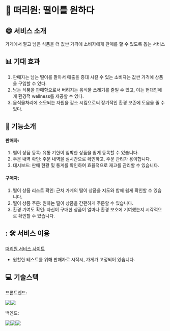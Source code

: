 # 🧺 떠리원: 떨이를 원하다
## 😄 서비스 소개
가게에서 팔고 남은 식품을 더 값싼 가격에 소비자에게 판매를 할 수 있도록 돕는 서비스


## 📊 기대 효과
1. 판매자는 남는 떨이를 팔아서 매출을 증대 시킬 수 있는 소비자는 값싼 가격에 상품을 구입할 수 있다.
2. 남는 식품을 판매함으로서 버려지는 음식물 쓰레기를 줄일 수 있고, 이는 현대인에게 환경적 wellness를 제공할 수 있다.
3. 음식물처리에 소모되는 자원을 감소 시킴으로써 장기적인 환경 보존에 도움을 줄 수 있다. 


## 🔨 기능소개 
#### 판매자:
1. 떨이 상품 등록: 유통 기한이 임박한 상품을 쉽게 등록할 수 있습니다.
2. 주문 내역 확인: 주문 내역을 실시간으로 확인하고, 주문 관리가 용이합니다.
3. 대시보드: 판매 현황 및 통계를 확인하여 효율적으로 재고를 관리할 수 있습니다.
   
#### 구매자:
1. 떨이 상품 리스트 확인: 근처 가게의 떨이 상품을 지도와 함께 쉽게 확인할 수 있습니다.
2. 떨이 상품 주문: 원하는 떨이 상품을 간편하게 주문할 수 있습니다.
3. 환경 기여도 확인: 자신이 구매한 상품이 얼마나 환경 보호에 기여했는지 시각적으로 확인할 수 있습니다.


## : 🛠️ 서비스 이용
[떠리원 서비스 사이트](https://main--thiryone.netlify.app/)
- 원할한 테스트를 위해 판매자로 시작시, 가게가 고정되어 있습니다.


## 💻 기술스택
프론트엔드:

<img src="https://img.shields.io/badge/javascript-F7DF1E?style=for-the-badge&logo=javascript&logoColor=black"><img src="https://img.shields.io/badge/react-61DAFB?style=for-the-badge&logo=react&logoColor=black">

백엔드:

<img src="https://img.shields.io/badge/python-3776AB?style=for-the-badge&logo=python&logoColor=white"><img src="https://img.shields.io/badge/django-092E20?style=for-the-badge&logo=django&logoColor=white"><img src="https://img.shields.io/badge/mysql-4479A1?style=for-the-badge&logo=mysql&logoColor=white">



